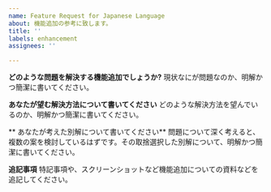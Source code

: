 ```yaml
---
name: Feature Request for Japanese Language
about: 機能追加の参考に致します。
title: ''
labels: enhancement
assignees: ''

---
```


**どのような問題を解決する機能追加でしょうか?**
現状なにが問題なのか、明解かつ簡潔に書いてください。

**あなたが望む解決方法について書いてください**
どのような解決方法を望んでいるのか、明解かつ簡潔に書いてください。

** あなたが考えた別解について書いてください**
問題について深く考えると、複数の案を検討しているはずです。その取捨選択した別解について、明解かつ簡潔に書いてください。


**追記事項**
特記事項や、スクリーンショットなど機能追加についての資料などを追記してください。
